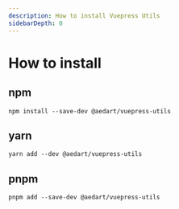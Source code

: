 ```yaml
---
description: How to install Vuepress Utils
sidebarDepth: 0
---
```


# How to install

## npm

```bash:no-line-numbers
npm install --save-dev @aedart/vuepress-utils
```

## yarn

```bash:no-line-numbers
yarn add --dev @aedart/vuepress-utils
```

## pnpm

```bash:no-line-numbers
pnpm add --save-dev @aedart/vuepress-utils
```